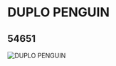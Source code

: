 # DUPLO PENGUIN
## 54651
![DUPLO PENGUIN](https://lc-www-live-s.legocdn.com/media/bricks/5/2/4283146.jpg)